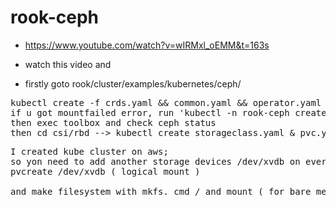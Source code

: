 # rook-ceph

* https://www.youtube.com/watch?v=wIRMxl_oEMM&t=163s

 * watch this video and 

* firstly goto rook/cluster/examples/kubernetes/ceph/
<pre>
kubectl create -f crds.yaml && common.yaml && operator.yaml && toolbox.yaml 
if u got mountfailed error, run 'kubectl -n rook-ceph create secret generic rook-ceph-crash-collector-keyring'
then exec toolbox and check ceph status
then cd csi/rbd --> kubectl create storageclass.yaml & pvc.yaml && wordpress.yaml
</pre>
<pre>
I created kube cluster on aws;
so yon need to add another storage devices /dev/xvdb on every single nodes
pvcreate /dev/xvdb ( logical mount )

and make filesystem with mkfs. cmd / and mount ( for bare metal )
</pre>
